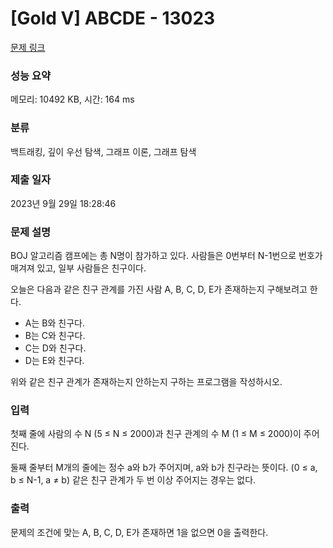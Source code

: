 # [Gold V] ABCDE - 13023 

[문제 링크](https://www.acmicpc.net/problem/13023) 

### 성능 요약

메모리: 10492 KB, 시간: 164 ms

### 분류

백트래킹, 깊이 우선 탐색, 그래프 이론, 그래프 탐색

### 제출 일자

2023년 9월 29일 18:28:46

### 문제 설명

<p>BOJ 알고리즘 캠프에는 총 N명이 참가하고 있다. 사람들은 0번부터 N-1번으로 번호가 매겨져 있고, 일부 사람들은 친구이다.</p>

<p>오늘은 다음과 같은 친구 관계를 가진 사람 A, B, C, D, E가 존재하는지 구해보려고 한다.</p>

<ul>
	<li>A는 B와 친구다.</li>
	<li>B는 C와 친구다.</li>
	<li>C는 D와 친구다.</li>
	<li>D는 E와 친구다.</li>
</ul>

<p>위와 같은 친구 관계가 존재하는지 안하는지 구하는 프로그램을 작성하시오.</p>

### 입력 

 <p>첫째 줄에 사람의 수 N (5 ≤ N ≤ 2000)과 친구 관계의 수 M (1 ≤ M ≤ 2000)이 주어진다.</p>

<p>둘째 줄부터 M개의 줄에는 정수 a와 b가 주어지며, a와 b가 친구라는 뜻이다. (0 ≤ a, b ≤ N-1, a ≠ b) 같은 친구 관계가 두 번 이상 주어지는 경우는 없다.</p>

### 출력 

 <p>문제의 조건에 맞는 A, B, C, D, E가 존재하면 1을 없으면 0을 출력한다.</p>

